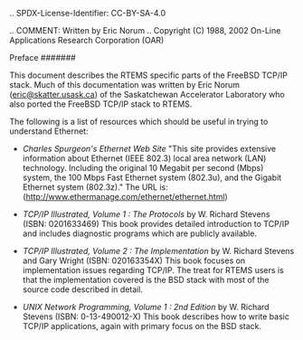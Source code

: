 .. SPDX-License-Identifier: CC-BY-SA-4.0

.. COMMENT: Written by Eric Norum
.. Copyright (C) 1988, 2002 On-Line Applications Research Corporation (OAR)

Preface
#######

This document describes the RTEMS specific parts of the FreeBSD TCP/IP stack.
Much of this documentation was written by Eric Norum (eric@skatter.usask.ca) of
the Saskatchewan Accelerator Laboratory who also ported the FreeBSD TCP/IP
stack to RTEMS.

The following is a list of resources which should be useful in trying to
understand Ethernet:

- *Charles Spurgeon's Ethernet Web Site*
  "This site provides extensive information about Ethernet (IEEE 802.3) local
  area network (LAN) technology. Including the original 10 Megabit per second
  (Mbps) system, the 100 Mbps Fast Ethernet system (802.3u), and the Gigabit
  Ethernet system (802.3z)."  The URL is:
  (http://www.ethermanage.com/ethernet/ethernet.html)

- *TCP/IP Illustrated, Volume 1 : The Protocols*
  by W. Richard Stevens (ISBN: 0201633469)
  This book provides detailed introduction to TCP/IP and includes diagnostic
  programs which are publicly available.

- *TCP/IP Illustrated, Volume 2 : The Implementation*
  by W. Richard Stevens and Gary Wright (ISBN: 020163354X)
  This book focuses on implementation issues regarding TCP/IP.  The
  treat for RTEMS users is that the implementation covered is the BSD
  stack with most of the source code described in detail.

- *UNIX Network Programming, Volume 1 : 2nd Edition*
  by W. Richard Stevens (ISBN: 0-13-490012-X)
  This book describes how to write basic TCP/IP applications, again with primary
  focus on the BSD stack.
